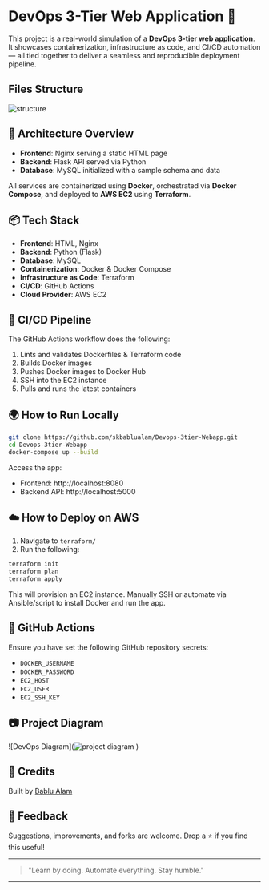 # DevOps 3-Tier Web Application 🚀

This project is a real-world simulation of a **DevOps 3-tier web application**. It showcases containerization, infrastructure as code, and CI/CD automation — all tied together to deliver a seamless and reproducible deployment pipeline.

## Files Structure

![structure](https://github.com/user-attachments/assets/615c409e-b9a3-49ec-9b92-dee8a5756931)

## 🧱 Architecture Overview
- **Frontend**: Nginx serving a static HTML page
- **Backend**: Flask API served via Python
- **Database**: MySQL initialized with a sample schema and data

All services are containerized using **Docker**, orchestrated via **Docker Compose**, and deployed to **AWS EC2** using **Terraform**.

## 📦 Tech Stack
- **Frontend**: HTML, Nginx
- **Backend**: Python (Flask)
- **Database**: MySQL
- **Containerization**: Docker & Docker Compose
- **Infrastructure as Code**: Terraform
- **CI/CD**: GitHub Actions
- **Cloud Provider**: AWS EC2

## 🔁 CI/CD Pipeline
The GitHub Actions workflow does the following:
1. Lints and validates Dockerfiles & Terraform code
2. Builds Docker images
3. Pushes Docker images to Docker Hub
4. SSH into the EC2 instance
5. Pulls and runs the latest containers

## 🌍 How to Run Locally
```bash
git clone https://github.com/skbablualam/Devops-3tier-Webapp.git
cd Devops-3tier-Webapp
docker-compose up --build
```
Access the app:
- Frontend: http://localhost:8080
- Backend API: http://localhost:5000

## ☁️ How to Deploy on AWS
1. Navigate to `terraform/`
2. Run the following:
```bash
terraform init
terraform plan
terraform apply
```

This will provision an EC2 instance. Manually SSH or automate via Ansible/script to install Docker and run the app.

## 🤖 GitHub Actions
Ensure you have set the following GitHub repository secrets:
- `DOCKER_USERNAME`
- `DOCKER_PASSWORD`
- `EC2_HOST`
- `EC2_USER`
- `EC2_SSH_KEY`

## 📷 Project Diagram
![DevOps Diagram](![project diagram](https://github.com/user-attachments/assets/d5d649d5-6ca7-40b2-b792-af4a16c153b9)
)
## 🙌 Credits
Built by [Bablu Alam](https://www.linkedin.com/in/bablu-alam-040169143/)

## 💬 Feedback
Suggestions, improvements, and forks are welcome. Drop a ⭐ if you find this useful!

---

> "Learn by doing. Automate everything. Stay humble."

---
